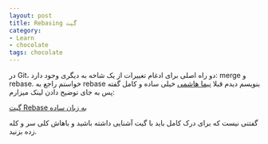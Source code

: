 ```yaml
---
layout: post
title: Rebasing گیت
category: 
- Learn
- chocolate
tags: chocolate
---
```


در Git، دو راه اصلی برای ادغام تغییرات از یک شاخه به دیگری وجود دارد: merge و rebase.
خواستم راجع به rebase بنویسم دیدم قبلا [نیما هاشمی](http://pullrequest.ir/authors/nima) خیلی ساده و کامل گفته پس به جای توضیح دادن لینک میزارم:

[گیت Rebase به زبان ساده](http://pullrequest.ir/%DA%AF%DB%8C%D8%AA-rebase-%D8%A8%D9%87-%D8%B2%D8%A8%D8%A7%D9%86-%D8%B3%D8%A7%D8%AF%D9%87/)


گفتنی نیست که برای درک کامل باید با گیت آشنایی داشته باشید و باهاش کلی سر و کله زده بزنید.